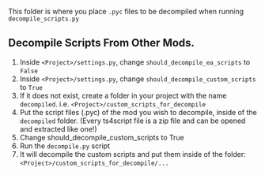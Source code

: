 This folder is where you place `.pyc` files to be decompiled when running `decompile_scripts.py`

## Decompile Scripts From Other Mods.

1. Inside `<Project>/settings.py`, change `should_decompile_ea_scripts` to `False`
2. Inside `<Project>/settings.py`, change `should_decompile_custom_scripts` to `True`
2. If it does not exist, create a folder in your project with the name `decompiled`. i.e. `<Project>/custom_scripts_for_decompile`
3. Put the script files (.pyc) of the mod you wish to decompile, inside of the `decompiled` folder. (Every ts4script file is a zip file and can be opened and extracted like one!)
4. Change should_decompile_custom_scripts to True
5. Run the `decompile.py` script
6. It will decompile the custom scripts and put them inside of the folder: `<Project>/custom_scripts_for_decompile/...`